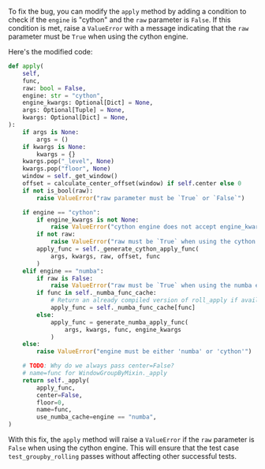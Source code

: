 To fix the bug, you can modify the `apply` method by adding a condition to check if the `engine` is "cython" and the `raw` parameter is `False`. If this condition is met, raise a `ValueError` with a message indicating that the `raw` parameter must be `True` when using the cython engine.

Here's the modified code:

```python
def apply(
    self,
    func,
    raw: bool = False,
    engine: str = "cython",
    engine_kwargs: Optional[Dict] = None,
    args: Optional[Tuple] = None,
    kwargs: Optional[Dict] = None,
):
    if args is None:
        args = ()
    if kwargs is None:
        kwargs = {}
    kwargs.pop("_level", None)
    kwargs.pop("floor", None)
    window = self._get_window()
    offset = calculate_center_offset(window) if self.center else 0
    if not is_bool(raw):
        raise ValueError("raw parameter must be `True` or `False`")

    if engine == "cython":
        if engine_kwargs is not None:
            raise ValueError("cython engine does not accept engine_kwargs")
        if not raw:
            raise ValueError("raw must be `True` when using the cython engine")
        apply_func = self._generate_cython_apply_func(
            args, kwargs, raw, offset, func
        )
    elif engine == "numba":
        if raw is False:
            raise ValueError("raw must be `True` when using the numba engine")
        if func in self._numba_func_cache:
            # Return an already compiled version of roll_apply if available
            apply_func = self._numba_func_cache[func]
        else:
            apply_func = generate_numba_apply_func(
                args, kwargs, func, engine_kwargs
            )
    else:
        raise ValueError("engine must be either 'numba' or 'cython'")

    # TODO: Why do we always pass center=False?
    # name=func for WindowGroupByMixin._apply
    return self._apply(
        apply_func,
        center=False,
        floor=0,
        name=func,
        use_numba_cache=engine == "numba",
)
```

With this fix, the `apply` method will raise a `ValueError` if the `raw` parameter is `False` when using the cython engine. This will ensure that the test case `test_groupby_rolling` passes without affecting other successful tests.